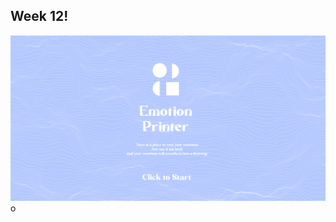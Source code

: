 ## Week 12!

![](https://github.com/ShuchenWuu/Slave-to-algorithm/blob/master/week%2012/Shuchen_Wu_s3595719_WEB_GRAPHIC.gif)
o
